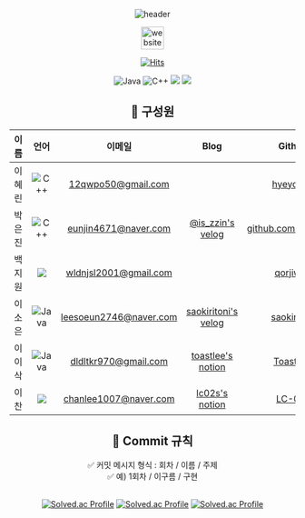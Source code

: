 <div align="center">
  
![header](https://capsule-render.vercel.app/api?text=Code%20Art%20Online&type=venom&height=500&desc=구름톤%20트레이닝%20풀스택%206회차)

[<img src='https://upload.wikimedia.org/wikipedia/commons/thumb/e/e9/Notion-logo.svg/200px-Notion-logo.svg.png' alt='website' height='40'>](https://www.notion.so/CAO-76e456f730a843afa0340094f53221d8) 

[![Hits](https://hits.seeyoufarm.com/api/count/incr/badge.svg?url=https%3A%2F%2Fgithub.com%2FCode-ArtOnline%2FCAO_Algorithm&count_bg=%23FCB0FF&title_bg=%237CB3EF&icon=&icon_color=auto&title=hits&edge_flat=false)](https://hits.seeyoufarm.com)
  
 ![Java](https://img.shields.io/badge/java-%23ED8B00.svg?style=for-the-badge&logo=openjdk&logoColor=white) ![C++](https://img.shields.io/badge/c++-%2300599C.svg?style=for-the-badge&logo=c%2B%2B&logoColor=white) <img src="https://img.shields.io/badge/python-%233776AB.svg?&style=for-the-badge&logo=python&logoColor=white" /> <img src="https://img.shields.io/badge/javascript-%23F7DF1E.svg?&style=for-the-badge&logo=javascript&logoColor=black" />
 </div>
<h2 align="center">🔻 구성원</h2>
<div align="center">
  
|이름|언어|이메일|Blog|Github|
|:---:|:---:|:---:|:---:|:---:|
|이혜린|![C++](https://img.shields.io/badge/c++-%2300599C.svg?style=for-the-badge&logo=c%2B%2B&logoColor=white)|12qwpo50@gmail.com||[hyeyoooo](https://github.com/hyeyoooo)|
|박은진|![C++](https://img.shields.io/badge/c++-%2300599C.svg?style=for-the-badge&logo=c%2B%2B&logoColor=white)|eunjin4671@naver.com|[@is_zzin's velog](https://velog.io/@is_zzin/posts)|[github.com/potatoj1n](https://github.com/potatoj1n)|
|백지원|<img src="https://img.shields.io/badge/python-%233776AB.svg?&style=for-the-badge&logo=python&logoColor=white" />|wldnjsl2001@gmail.com||[qorjiwon](https://github.com/qorjiwon)|
|이소은|![Java](https://img.shields.io/badge/java-%23ED8B00.svg?style=for-the-badge&logo=openjdk&logoColor=white)|leesoeun2746@naver.com|[saokiritoni's velog](https://velog.io/@saokiritoni/posts)|[saokiritoni](https://github.com/saokiritoni)|
|이이삭|![Java](https://img.shields.io/badge/java-%23ED8B00.svg?style=for-the-badge&logo=openjdk&logoColor=white)|dldltkr970@gmail.com|[toastlee's notion](https://toastlee.notion.site/toastlee/bee2045ba81043c58175118eb9921074)|[ToastLee](https://github.com/ToastLee)|
|이 찬|<img src="https://img.shields.io/badge/javascript-%23F7DF1E.svg?&style=for-the-badge&logo=javascript&logoColor=black" />|chanlee1007@naver.com|[lc02s's notion](https://www.notion.so/lc02s/6-e6a3a616f3624eaca4367ab9b9cb9f42?pvs=4)|[LC-02s](https://github.com/LC-02s)|
</div>
<h2 align="center"> 📍 Commit 규칙 </h2>
<div align="center">
✅ 커밋 메시지 형식 : 회차 / 이름 / 주제 <br>
✅ 예) 1회차 / 이구름 / 구현
</div>

<br>

<div align="center">
  
[![Solved.ac Profile](http://mazassumnida.wtf/api/v2/generate_badge?boj=leesoeun2746)](https://solved.ac/leesoeun2746/)
[![Solved.ac Profile](http://mazassumnida.wtf/api/v2/generate_badge?boj=eunjin4671)](https://solved.ac/eunjin4671/) 
[![Solved.ac Profile](http://mazassumnida.wtf/api/v2/generate_badge?boj=chanlee1007)](https://mazassumnida.wtf/api/v2/generate_badge?boj=chanlee1007)

</div>
